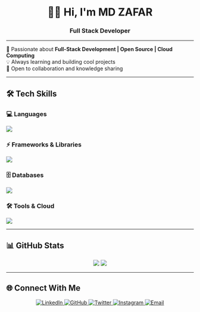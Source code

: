 <h1 align="center";> 👋🏻 Hi, I'm MD ZAFAR </h1>
<h3 align="center"; > Full Stack Developer</h3>

---

🚀 Passionate about **Full-Stack Development | Open Source | Cloud Computing**  
💡 Always learning and building cool projects  
🤝 Open to collaboration and knowledge sharing 

---

## 🛠️ Tech Skills  

### 💻 Languages  
<p align="left">
  <img src="https://skillicons.dev/icons?i=python,cpp,java,javascript,typescript" />
</p>

### ⚡ Frameworks & Libraries  
<p align="left">
  <img src="https://skillicons.dev/icons?i=react,nodejs,express" />
</p>

### 🗄️ Databases  
<p align="left">
  <img src="https://skillicons.dev/icons?i=mysql,mongodb" />
</p>

### 🛠️ Tools & Cloud  
<p align="left">
  <img src="https://skillicons.dev/icons?i=git,aws,firebase,vscode" />
</p>

---

## 📊 GitHub Stats
<p align="center">
  <img src="https://github-readme-stats.vercel.app/api?username=mdzafar99&show_icons=true&theme=radical" />
  <img src="https://github-readme-stats.vercel.app/api/top-langs/?username=mdzafar99&layout=compact&theme=radical" />
</p>

---

## 🌐 Connect With Me  
<p align="center">
  <a href="https://linkedin.com/in/itsmdzafar" target="_blank">
    <img src="https://img.shields.io/badge/LinkedIn-0077B5?style=for-the-badge&logo=linkedin&logoColor=white" alt="LinkedIn" />
  </a>
  <a href="https://github.com/mdzafar99" target="_blank">
    <img src="https://img.shields.io/badge/GitHub-181717?style=for-the-badge&logo=github&logoColor=white" alt="GitHub" />
  </a>
  <a href="https://twitter.com/itsmdzafar" target="_blank">
    <img src="https://img.shields.io/badge/Twitter-1DA1F2?style=for-the-badge&logo=twitter&logoColor=white" alt="Twitter" />
  </a>
  <a href="https://instagram.com/i_md.zafar" target="_blank">
    <img src="https://img.shields.io/badge/Instagram-E4405F?style=for-the-badge&logo=instagram&logoColor=white" alt="Instagram" />
  </a>
  <a href="mailto:mdzafar2454@gmail.com">
    <img src="https://img.shields.io/badge/Email-D14836?style=for-the-badge&logo=gmail&logoColor=white" alt="Email" />
  </a>
</p>

